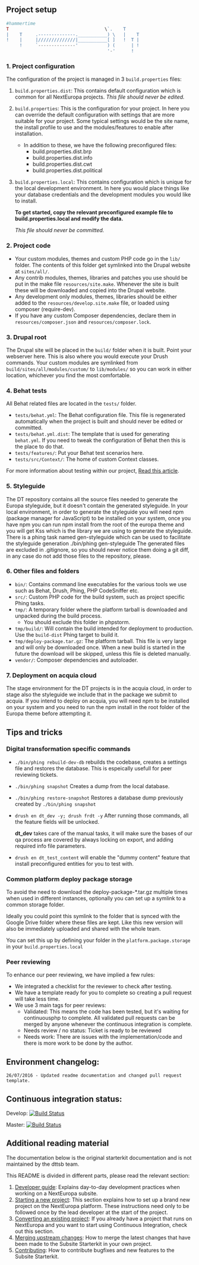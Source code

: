 ## Project setup
```PHP
#hammertime
T                                    \`.    T
|    T     .--------------.___________) \   |    T
!    |     |//////////////|___________[ ]   !  T |
     !     `--------------'           ) (      | !
                                      '-'      !
```
### 1. Project configuration

The configuration of the project is managed in 3 `build.properties` files:

1.  `build.properties.dist`: This contains default configuration which is
    common for all NextEuropa projects. *This file should never be edited.*
2.  `build.properties`: This is the configuration for your project. In here you
    can override the default configuration with settings that are more suitable
    for your project. Some typical settings would be the site name, the install
    profile to use and the modules/features to enable after installation.
    * In addition to these, we have the following preconfigured files:
      - build.properties.dist.brp
      - build.properties.dist.info
      - build.properties.dist.cwt
      - build.properties.dist.political
3.  `build.properties.local`: This contains configuration which is unique for
    the local development environment. In here you would place things like your
    database credentials and the development modules you would like to install.

    **To get started, copy the relevant preconfigured example file to build.properties.local and modify the data.**

    *This file should never be committed.*

### 2. Project code

* Your custom modules, themes and custom PHP code go in the `lib/` folder. The
  contents of this folder get symlinked into the Drupal website at `sites/all/`.
* Any contrib modules, themes, libraries and patches you use should be put in
  the make file `resources/site.make`. Whenever the site is built these will be
  downloaded and copied into the Drupal website.
* Any development only modules, themes, libraries should be either added to the
  `resources/develop.site.make` file, or loaded using composer (require-dev).  
* If you have any custom Composer dependencies, declare them in
  `resources/composer.json` and `resources/composer.lock`.

### 3. Drupal root

The Drupal site will be placed in the `build/` folder when it is built. Point
your webserver here. This is also where you would execute your Drush commands.
Your custom modules are symlinked from `build/sites/all/modules/custom/` to
`lib/modules/` so you can work in either location, whichever you find the most
comfortable.

### 4. Behat tests

All Behat related files are located in the `tests/` folder.

* `tests/behat.yml`: The Behat configuration file. This file is regenerated
  automatically when the project is built and should never be edited or
   committed.
* `tests/behat.yml.dist`: The template that is used for generating `behat.yml`.
  If you need to tweak the configuration of Behat then this is the place to do
  that.
* `tests/features/`: Put your Behat test scenarios here.
* `tests/src/Context/`: The home of custom Context classes.

For more information about testing within our project, [Read this article](https://github.com/haringsrob/harings.be/blob/master/articles/drupal-behat-testing-guide.md).

### 5. Styleguide

The DT repository contains all the source files needed to generate the Europa styleguide, but it doesn't contain the generated styleguide.
In your local environment, in order to generate the styleguide you will need npm (package manager for JavaScript) to be installed on your system, once you have npm you can run npm install from the root of the europa theme and you will get Kss which is the library we are using to generate the styleguide.
There is a phing task named gen-styleguide which can be used to facilitate the styleguide generation
./bin/phing gen-styleguide
The generated files are excluded in .gitignore, so you should never notice them doing a git diff, in any case do not add those files to the repository, please.

### 6. Other files and folders

* `bin/`: Contains command line executables for the various tools we use such as
  Behat, Drush, Phing, PHP CodeSniffer etc.
* `src/`: Custom PHP code for the build system, such as project specific Phing
  tasks.
* `tmp/`: A temporary folder where the platform tarball is downloaded and
  unpacked during the build process.
  * You should exclude this folder in phpstorm.
* `tmp/build/`: Will contain the build intended for deployment to production. Use
  the `build-dist` Phing target to build it.
* `tmp/deploy-package.tar.gz`: The platform tarball. This file is very large and
  will only be downloaded once. When a new build is started in the future the
  download will be skipped, unless this file is deleted manually.
* `vendor/`: Composer dependencies and autoloader.

### 7. Deployment on acquia cloud
The stage environment for the DT projects is in the acquia cloud, in order to stage also the styleguide we include that in the package we submit to acquia. If you intend to deploy on acquia, you will need npm to be installed on your system and you need to run the npm install in the root folder of the Europa theme before attempting it.

## Tips and tricks

### Digital transformation specific commands

* `./bin/phing rebuild-dev-db` rebuilds the codebase, creates a settings file
  and restores the database.
  This is espeically usefull for peer reviewing tickets.
  
* `./bin/phing snapshot` Creates a dump from the local database.
  
* `./bin/phing restore-snapshot` Restores a database dump previously created
  by `./bin/phing snapshot`

* `drush en dt_dev -y; drush frdt -y` After running those commands, all the
  feature fields will be unlocked.

  **dt_dev** takes care of the manual tasks, it will make sure the bases of our
  qa process are covered by always locking on export, and adding required info
  file parameters.

* `drush en dt_test_content` will enable the "dummy content" feature that
  install preconfigured entities for you to test with.

### Common platform deploy package storage

To avoid the need to download the deploy-package-*.tar.gz multiple times when used
in different instances, optionally you can set up a symlink to a common storage folder.

Ideally you could point this symlink to the folder that is synced with the Google Drive
folder where these files are kept. Like this new version will also be immediately uploaded
and shared with the whole team.

You can set this up by defining your folder in the `platform.package.storage` in your
`build.properties.local`

### Peer reviewing

To enhance our peer reviewing, we have implied a few rules:
  * We integrated a checklist for the reviewer to check after testing.
  * We have a template ready for you to complete so creating a pull request
    will take less time.
  * We use 3 main tags for peer reviews:
    * Validated: This means the code has been tested, but it's waiting for
      continuousphp to complete.
      All validated pull requests can be merged by anyone whenever the
      continuous integration is complete.
    * Needs review / no status: Ticket is ready to be reviewed
    * Needs work: There are issues with the implementation/code and there is
      more work to be done by the author.    

## Environment changelog:

```
26/07/2016 - Updated readme documentation and changed pull request template.
```

## Continuous integration status:

Develop:
[![Build Status](https://status.continuousphp.com/git-hub/ec-europa/digital-transformation-dev?token=f8d249ca-69e4-4490-8c02-afe9d2864a65&branch=develop)](https://continuousphp.com/git-hub/ec-europa/digital-transformation-dev)

Master:
[![Build Status](https://status.continuousphp.com/git-hub/ec-europa/digital-transformation-dev?token=f8d249ca-69e4-4490-8c02-afe9d2864a65&branch=master)](https://continuousphp.com/git-hub/ec-europa/digital-transformation-dev)

## Additional reading material

The documentation below is the original starterkit documentation and is not
maintained by the dttsb team.

This README is divided in different parts, please read the relevant section:

1. [Developer guide](docs/developer-guide.md): Explains day-to-day
   development practices when working on a NextEuropa subsite.
2. [Starting a new project](docs/starting-a-new-project.md): This
   section explains how to set up a brand new project on the NextEuropa
   platform. These instructions need only to be followed once by the lead
   developer at the start of the project.
3. [Converting an existing project](docs/converting-an-existing-project.md):
   If you already have a project that runs on NextEuropa and you want to start
   using Continuous Integration, check out this section.
4. [Merging upstream changes](docs/merging-upstream-changes.md): How to
   merge the latest changes that have been made to the Subsite Starterkit in
   your own project.
5. [Contributing](docs/contributing.md): How to contribute bugfixes and
   new features to the Subsite Starterkit.
